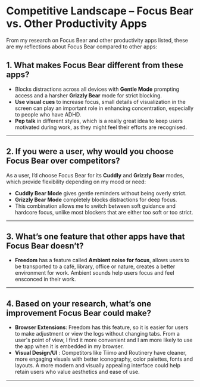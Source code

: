 # Competitive Landscape – Focus Bear vs. Other Productivity Apps

From my research on Focus Bear and other productivity apps listed, these are my reflections about Focus Bear compared to other apps:

## 1. What makes Focus Bear different from these apps?

- Blocks distractions across all devices with **Gentle Mode** prompting access and a harsher **Grizzly Bear** mode for strict blocking.
- **Use visual cues** to increase focus, small details of visualization in the screen can play an important role in enhancing concentration, especially to people who have ADHD.
- **Pep talk** in different styles, which is a really great idea to keep users motivated during work, as they might feel their efforts are recognised.

---

## 2. If you were a user, why would you choose Focus Bear over competitors?

As a user, I’d choose Focus Bear for its **Cuddly** and **Grizzly Bear** modes, which provide flexibility depending on my mood or need:
- **Cuddly Bear Mode** gives gentle reminders without being overly strict.
- **Grizzly Bear Mode** completely blocks distractions for deep focus.
- This combination allows me to switch between soft guidance and hardcore focus, unlike most blockers that are either too soft or too strict.

---

## 3. What’s one feature that other apps have that Focus Bear doesn’t?
- **Freedom** has a feature called **Ambient noise for focus**, allows users to be transported to a café, library, office or nature, creates a better environment for work. Ambient sounds help users focus and feel ensconced in their work.

---

## 4. Based on your research, what’s one improvement Focus Bear could make?

- **Browser Extensions**: Freedom has this feature, so it is easier for users to make adjustment or view the logs without changing tabs. From a user's point of view, I find it more convenient and I am more likely to use the app when it is embedded in my browser.
- **Visual Design/UI** : Competitors like Tiimo and Routinery have cleaner, more engaging visuals with better iconography, color palettes, fonts and layouts. A more modern and visually appealing interface could help retain users who value aesthetics and ease of use.

---
